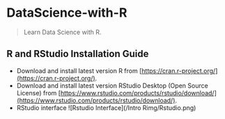 # DataScience-with-R
> Learn Data Science with R.

## R and RStudio Installation Guide
-	Download and install latest version R from [https://cran.r-project.org/](https://cran.r-project.org/).
-	Download and install latest version RStudio Desktop (Open Source License) from [https://www.rstudio.com/products/rstudio/download/](https://www.rstudio.com/products/rstudio/download/).
-	RStudio interface
![Rstudio Interface](/Intro Rimg/Rstudio.png)
